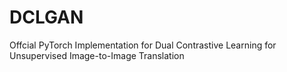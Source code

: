 # DCLGAN
Offcial PyTorch Implementation for Dual Contrastive Learning for Unsupervised Image-to-Image Translation

